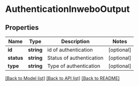# AuthenticationInweboOutput

## Properties
Name | Type | Description | Notes
------------ | ------------- | ------------- | -------------
**id** | **string** | id of authentication | [optional] 
**status** | **string** | Status of authentication | [optional] 
**type** | **string** | Type of authentication | [optional] 

[[Back to Model list]](../README.md#documentation-for-models) [[Back to API list]](../README.md#documentation-for-api-endpoints) [[Back to README]](../README.md)


